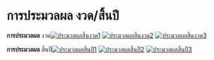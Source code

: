 # การประมวลผล งวด/สิ้นปี

**การประมวลผล** งวด[![ประมวลผลสิ้นงวด1](/images/ประมวลผลสิ้นงวด1.jpg)](/images/ประมวลผลสิ้นงวด1.jpg)
[![ประมวลผลสิ้นงวด2](/images/ประมวลผลสิ้นงวด2.jpg)](/images/ประมวลผลสิ้นงวด2.jpg)
[![ประมวลผลสิ้นงวด3](/images/ประมวลผลสิ้นงวด3.jpg)](/images/ประมวลผลสิ้นงวด3.jpg)



**การประมวลผล** สิ้นปี[![ประมวลผลสิ้นปี1](/images/ประมวลผลสิ้นปี1.jpg)](/images/ประมวลผลสิ้นปี1.jpg)
[![ประมวลผลสิ้นปี2](/images/ประมวลผลสิ้นปี2.jpg)](/images/ประมวลผลสิ้นปี2.jpg)
[![ประมวลผลสิ้นปี3](/images/ประมวลผลสิ้นปี3.jpg)](/images/ประมวลผลสิ้นปี3.jpg)



